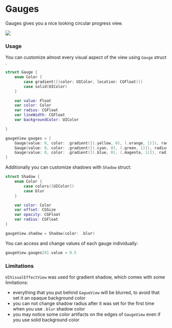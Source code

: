 # Gauges
Gauges gives you a nice looking circular progress view.

![](https://github.com/ilyapuchka/Gauges/blob/master/example.png)

### Usage

You can customize almost every visual aspect of the view using `Gauge` struct .

```swift
struct Gauge {
    enum Color {
        case gradient([(color: UIColor, location: CGFloat)])
        case solid(UIColor)
    }

    var value: Float
    var color: Color
    var radius: CGFloat
    var lineWidth: CGFloat
    var backgroundColor: UIColor

}

gaugeView.gauges = [
    Gauge(value: 0, color: .gradient([(.yellow, 0), (.orange, 1)]), radius: 60, lineWidth: 15),
    Gauge(value: 0, color: .gradient([(.cyan, 0), (.green, 1)]), radius: 90, lineWidth: 15),
    Gauge(value: 0, color: .gradient([(.blue, 0), (.magenta, 1)]), radius: 120, lineWidth: 15)
]
```

Additionally you can customize shadows with `Shadow` struct:

```swift
struct Shadow {
    enum Color {
        case colors([UIColor])
        case blur
    }

    var color: Color
    var offset: CGSize
    var opacity: CGFloat
    var radius: CGFloat
}

gaugeView.shadow = Shadow(color: .blur)
```

You can access and change values of each gauge individually:

```swift
gaugeView.gauges[0].value = 0.5
```

### Limitations

`UIVisualEffectView` was used for gradient shadow, which comes with some limitations:

  - everything that you put behind `GagueView` will be blurred, to avoid that set it an opaque background color
  - you can not change shadow radius after it was set for the first time when you use `.blur` shadow color
  - you may notice some color artifacts on the edges of `GaugeView` even if you use solid background color
